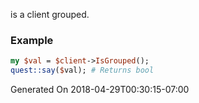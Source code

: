 is a client grouped.
### Example

```perl
my $val = $client->IsGrouped();
quest::say($val); # Returns bool
```


Generated On 2018-04-29T00:30:15-07:00